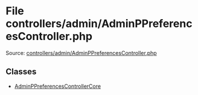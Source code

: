 File controllers/admin/AdminPPreferencesController.php
=========

Source: [controllers/admin/AdminPPreferencesController.php](https://github.com/PrestaShop/PrestaShop/blob/1.5.2.0/controllers/admin/AdminPPreferencesController.php)


Classes
-------

* [AdminPPreferencesControllerCore](class.AdminPPreferencesControllerCore.md)

